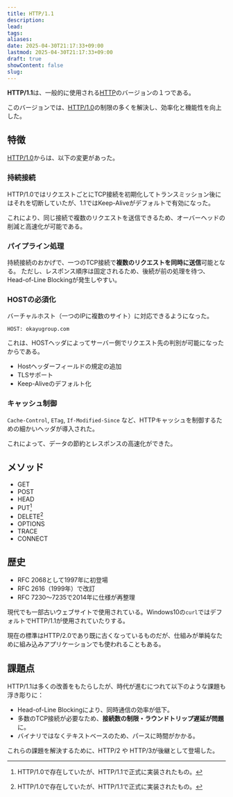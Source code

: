 ```yaml
---
title: HTTP/1.1
description: 
lead: 
tags: 
aliases: 
date: 2025-04-30T21:17:33+09:00
lastmod: 2025-04-30T21:17:33+09:00
draft: true
showContent: false
slug:
---
```

**HTTP/1.1**は、一般的に使用される[HTTP](HTTP.md)のバージョンの１つである。

このバージョンでは、[HTTP/1.0](HTTP.md#HTTP/1.0)の制限の多くを解決し、効率化と機能性を向上した。
## 特徴
[HTTP/1.0](HTTP.md#HTTP/1.0)からは、以下の変更があった。

### 持続接続
HTTP/1.0ではリクエストごとにTCP接続を初期化してトランスミッション後にはそれを切断していたが、1.1ではKeep-Aliveがデフォルトで有効になった。

これにより、同じ接続で複数のリクエストを送信できるため、オーバーヘッドの削減と高速化が可能である。
### パイプライン処理
持続接続のおかげで、一つのTCP接続で**複数のリクエストを同時に送信**可能となる。
ただし、レスポンス順序は固定されるため、後続が前の処理を待つ、Head-of-Line Blockingが発生しやすい。

### HOSTの必須化
バーチャルホスト（一つのIPに複数のサイト）に対応できるようになった。

```
HOST: okayugroup.com
```

これは、HOSTヘッダによってサーバー側でリクエスト先の判別が可能になったからである。

- Hostヘッダーフィールドの規定の追加
- TLSサポート
- Keep-Aliveのデフォルト化

### キャッシュ制御
`Cache-Control`, `ETag`, `If-Modified-Since` など、HTTPキャッシュを制御するための細かいヘッダが導入された。

これによって、データの節約とレスポンスの高速化ができた。
## メソッド
- GET
- POST
- HEAD
- PUT[^1]
- DELETE[^1]
- OPTIONS
- TRACE
- CONNECT
## 歴史
- RFC 2068として1997年に初登場
- RFC 2616（1999年）で改訂
- RFC 7230～7235で2014年に仕様が再整理

現代でも一部古いウェブサイトで使用されている。Windows10の`curl`ではデフォルトでHTTP/1.1が使用されていたりする。

現在の標準はHTTP/2.0であり既に古くなっているものだが、仕組みが単純なために組み込みアプリケーションでも使われることもある。

[^1]: HTTP/1.0で存在していたが、HTTP/1.1で正式に実装されたもの。

## 課題点

HTTP/1.1は多くの改善をもたらしたが、時代が進むにつれて以下のような課題も浮き彫りに：

- Head-of-Line Blockingにより、同時通信の効率が低下。
- 多数のTCP接続が必要なため、**接続数の制限・ラウンドトリップ遅延が問題**に。
- バイナリではなくテキストベースのため、パースに時間がかかる。

これらの課題を解決するために、HTTP/2 や HTTP/3が後継として登場した。